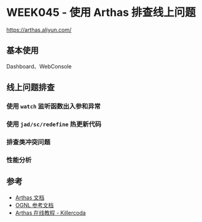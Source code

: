 # WEEK045 - 使用 Arthas 排查线上问题

https://arthas.aliyun.com/

## 基本使用

Dashboard、WebConsole

## 线上问题排查

### 使用 `watch` 监听函数出入参和异常

### 使用 `jad/sc/redefine` 热更新代码

### 排查类冲突问题

### 性能分析

## 参考

* [Arthas 文档](https://arthas.aliyun.com/doc/)
* [OGNL 参考文档](https://commons.apache.org/proper/commons-ognl/language-guide.html)
* [Arthas 在线教程 - Killercoda](https://killercoda.com/arthas/course/arthas-tutorials-cn)
